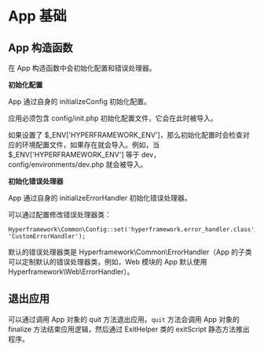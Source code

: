 # App 基础
## App 构造函数
在 App 构造函数中会初始化配置和错误处理器。

**初始化配置**

App 通过自身的 initializeConfig 初始化配置。

应用必须包含 config/init.php 初始化配置文件，它会在此时被导入。

如果设置了 $_ENV['HYPERFRAMEWORK_ENV']，那么初始化配置时会检查对应的环境配置文件，如果存在就会导入。例如，当 $_ENV['HYPERFRAMEWORK_ENV'] 等于 dev，config/environments/dev.php 就会被导入。

**初始化错误处理器**

App 通过自身的 initializeErrorHandler 初始化错误处理器。

可以通过配置修改错误处理器类：
```.php
Hyperframework\Common\Config::set('hyperframework.error_handler.class', 'CustomErrorHandler');
```

默认的错误处理器类是 Hyperframework\Common\ErrorHandler（App 的子类可以定制默认的错误处理器类，例如，Web 模块的 App 默认使用 Hyperframework\Web\ErrorHandler）。

## 退出应用
可以通过调用 App 对象的 quit 方法退出应用。`quit` 方法会调用 App 对象的 finalize 方法结束应用逻辑，然后通过 ExitHelper 类的 exitScript 静态方法推出程序。 
